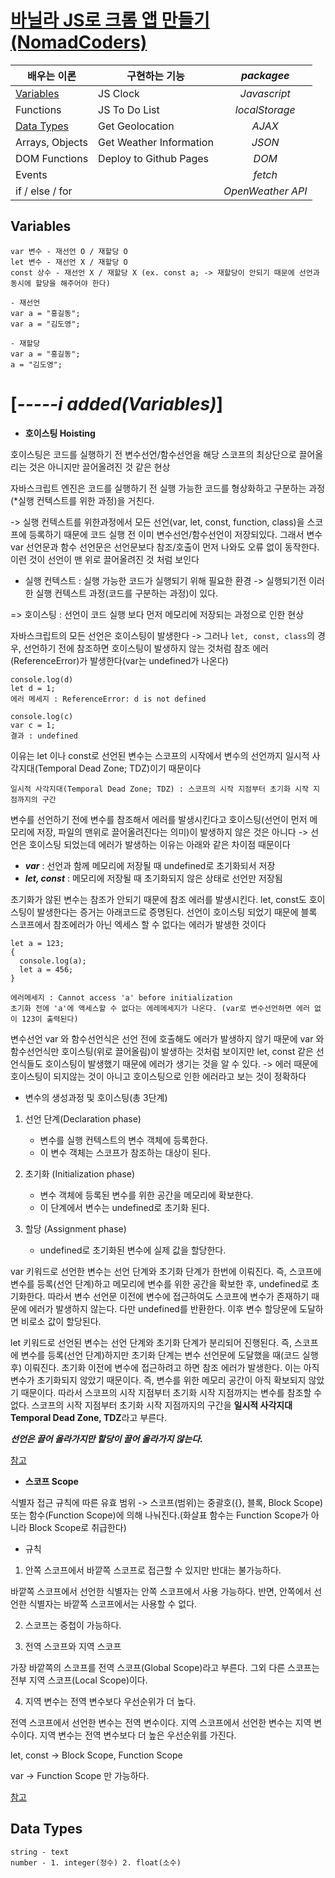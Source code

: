 # [바닐라 JS로 크롬 앱 만들기 (NomadCoders)](https://nomadcoders.co/javascript-for-beginners)



|배우는 이론|구현하는 기능|___packagee___|
|---|--------------|:----------:|
|[Variables](#variables)|JS Clock|*Javascript*|
|Functions|JS To Do List|*localStorage*|
|[Data Types](#data-types)|Get Geolocation|*AJAX*|
|Arrays, Objects|Get Weather Information|*JSON*|
|DOM Functions|Deploy to Github Pages|*DOM*|
|Events||*fetch*|
|if / else / for||*OpenWeather API*|


## Variables
```
var 변수 - 재선언 O / 재할당 O
let 변수 - 재선언 X / 재할당 O
const 상수 - 재선언 X / 재할당 X (ex. const a; -> 재할당이 안되기 때문에 선언과 동시에 할당을 해주어야 한다)

- 재선언
var a = "홍길동";
var a = "김도영";

- 재할당
var a = "홍길동";
a = "김도영";
```

# [*-----i added(Variables)*]

- **호이스팅 Hoisting**

호이스팅은 코드를 실행하기 전 변수선언/함수선언을 해당 스코프의 최상단으로 끌어올리는 것은 아니지만 끌어올려진 것 같은 현상

자바스크립트 엔진은 코드를 실행하기 전 실행 가능한 코드를 형상화하고 구분하는 과정(*실행 컨텍스트를 위한 과정)을 거친다.

-> 실행 컨텍스트를 위한과정에서 모든 선언(var, let, const, function, class)을 스코프에 등록하기 때문에 코드 실행 전 이미 변수선언/함수선언이 저장되있다. 그래서 변수 var 선언문과 함수 선언문은 선언문보다 참조/호출이 먼저 나와도 오류 없이 동작한다. 이런 것이 선언이 맨 위로 끌어올려진 것 처럼 보인다

* 실행 컨텍스트 : 실행 가능한 코드가 실행되기 위해 필요한 환경 -> 실행되기전 이러한 실행 컨텍스트 과정(코드를 구분하는 과정)이 있다.

=> 호이스팅 : 선언이 코드 실행 보다 먼저 메모리에 저장되는 과정으로 인한 현상






자바스크립트의 모든 선언은 호이스팅이 발생한다 -> 그러나 `let, const, class`의 경우, 선언하기 전에 참조하면 호이스팅이 발생하지 않는 것처럼 참조 에러(ReferenceError)가 발생한다(var는 undefined가 나온다)

```
console.log(d)
let d = 1;
에러 메세지 : ReferenceError: d is not defined

console.log(c)
var c = 1;
결과 : undefined
```

이유는 let 이나 const로 선언된 변수는 스코프의 시작에서 변수의 선언까지 일시적 사각지대(Temporal Dead Zone; TDZ)이기 때문이다
```
일시적 사각지대(Temporal Dead Zone; TDZ) : 스코프의 시작 지점부터 초기화 시작 지점까지의 구간

```

변수를 선언하기 전에 변수를 참조해서 에러를 발생시킨다고 호이스팅(선언이 먼저 메모리에 저장, 파일의 맨위로 끌어올려진다는 의미)이 발생하지 않은 것은 아니다 -> 선언은 호이스팅 되었는데 에러가 발생하는 이유는 아래와 같은 차이점 때문이다

- ***var*** : 선언과 함께 메모리에 저장될 때 undefined로 초기화되서 저장
- ***let, const*** : 메모리에 저장될 때 초기화되지 않은 상태로 선언만 저장됨

초기화가 않된 변수는 참조가 안되기 때문에 참조 에러를 발생시킨다. let, const도 호이스팅이 발생한다는 증거는 아래코드로 증명된다.
선언이 호이스팅 되었기 때문에 블록 스코프에서 참조에러가 아닌 엑세스 할 수 없다는 에러가 발생한 것이다

```
let a = 123;
{
  console.log(a);
  let a = 456;
}

에러메세지 : Cannot access 'a' before initialization
초기화 전에 'a'에 액세스할 수 없다는 에레메세지가 나온다. (var로 변수선언하면 에러 없이 123이 출력된다)
```

변수선언 var 와 함수선언식은 선언 전에 호출해도 에러가 발생하지 않기 때문에 var 와 함수선언식만 호이스팅(위로 끌어올림)이 발생하는 것처럼 보이지만 let, const 같은 선언식들도 호이스팅이 발생했기 때문에 에러가 생기는 것을 알 수 있다.
-> 에러 때문에 호이스팅이 되지않는 것이 아니고 호이스팅으로 인한 에러라고 보는 것이 정확하다


- 변수의 생성과정 및 호이스팅(총 3단계)

1. 선언 단계(Declaration phase)
    - 변수를 실행 컨텍스트의 변수 객체에 등록한다.
    - 이 변수 객체는 스코프가 참조하는 대상이 된다.

2. 초기화 (Initialization phase)
    - 변수 객체에 등록된 변수를 위한 공간을 메모리에 확보한다.
    - 이 단계에서 변수는 undefined로 초기화 된다.

3. 할당 (Assignment phase)
    - undefined로 초기화된 변수에 실제 값을 할당한다.


var 키워드로 선언한 변수는 선언 단계와 초기화 단계가 한번에 이뤄진다. 즉, 스코프에 변수를 등록(선언 단계)하고 메모리에 변수를 위한 공간을 확보한 후, undefined로 초기화한다. 따라서 변수 선언문 이전에 변수에 접근하여도 스코프에 변수가 존재하기 때문에 에러가 발생하지 않는다. 다만 undefined를 반환한다. 이후 변수 할당문에 도달하면 비로소 값이 할당된다.

let 키워드로 선언된 변수는 선언 단계와 초기화 단계가 분리되어 진행된다. 즉, 스코프에 변수를 등록(선언 단계)하지만 초기화 단계는 변수 선언문에 도달했을 때(코드 실행 후) 이뤄진다. 초기화 이전에 변수에 접근하려고 하면 참조 에러가 발생한다. 이는 아직 변수가 초기화되지 않았기 때문이다. 즉, 변수를 위한 메모리 공간이 아직 확보되지 않았기 때문이다. 따라서 스코프의 시작 지점부터 초기화 시작 지점까지는 변수를 참조할 수 없다. 스코프의 시작 지점부터 초기화 시작 지점까지의 구간을 **일시적 사각지대 Temporal Dead Zone, TDZ**라고 부른다.




***선언은 끌어 올라가지만 할당이 끌어 올라가지 않는다.***

[참고](https://hanamon.kr/javascript-%ED%98%B8%EC%9D%B4%EC%8A%A4%ED%8C%85%EC%9D%B4%EB%9E%80-hoisting/)

- **스코프 Scope**

식별자 접근 규칙에 따른 유효 범위 -> 스코프(범위)는 중괄호({}, 블록, Block Scope) 또는 함수(Function Scope)에 의해 나눠진다.(화살표 함수는 Function Scope가 아니라 Block Scope로 취급한다)

- 규칙

1. 안쪽 스코프에서 바깥쪽 스코프로 접근할 수 있지만 반대는 불가능하다.

바깥쪽 스코프에서 선언한 식별자는 안쪽 스코프에서 사용 가능하다.
반면, 안쪽에서 선언한 식별자는 바깥쪽 스코프에서는 사용할 수 없다.

2. 스코프는 중첩이 가능하다.

3. 전역 스코프와 지역 스코프

가장 바깥쪽의 스코프를 전역 스코프(Global Scope)라고 부른다. 그외 다른 스코프는 전부 지역 스코프(Local Scope)이다.

4. 지역 변수는 전역 변수보다 우선순위가 더 높다.

전역 스코프에서 선언한 변수는 전역 변수이다.
지역 스코프에서 선언한 변수는 지역 변수이다.
지역 변수는 전역 변수보다 더 높은 우선순위를 가진다.


let, const -> Block Scope, Function Scope

var -> Function Scope 만 가능하다.





[참고](https://hanamon.kr/javascript-%EC%8A%A4%EC%BD%94%ED%94%84%EC%99%80-%EB%B3%80%EC%88%98%EC%84%A0%EC%96%B8%ED%82%A4%EC%9B%8C%EB%93%9C-%EC%B0%A8%EC%9D%B4%EC%A0%90/)

## Data Types
```
string - text
number - 1. integer(정수) 2. float(소수)
```

